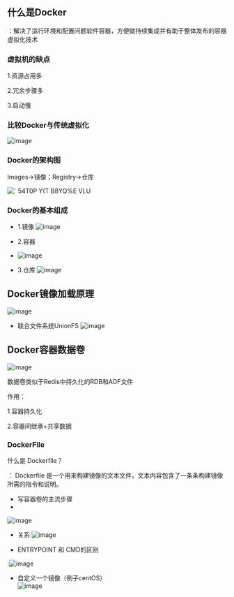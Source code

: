 ## 什么是Docker
：解决了运行环境和配置问题软件容器，方便做持续集成并有助于整体发布的容器虚拟化技术

### 虚拟机的缺点

1.资源占用多

2.冗余步骤多

3.启动慢

### 比较Docker与传统虚拟化
![image](https://user-images.githubusercontent.com/57619422/133393584-086ab448-7c9d-45cc-8e7c-58cafeaba27e.png)



### Docker的架构图
Images->镜像；Registry->仓库

![` 54T0P Y(T B8YQ%E VLU](https://user-images.githubusercontent.com/57619422/133225377-90bdad1b-6618-491e-8c74-7d6152dfc770.png)



### Docker的基本组成
- 1.镜像
![image](https://user-images.githubusercontent.com/57619422/133226240-745ce404-6297-4ff3-93b4-845d2d435f8d.png)

- 2.容器
- ![image](https://user-images.githubusercontent.com/57619422/133226718-1fd8dca7-7e56-488d-9407-e9c971f4fe7d.png)

- 3.仓库
![image](https://user-images.githubusercontent.com/57619422/133227306-3684c6d6-e4d8-4a79-b094-8ea84e0c7351.png)


## Docker镜像加载原理

![image](https://user-images.githubusercontent.com/57619422/133535071-f19ffe49-d582-4c2e-aa6c-9828c6af311c.png)


- 联合文件系统UnionFS
![image](https://user-images.githubusercontent.com/57619422/133535538-d4a1bd93-374f-467a-a4f8-68fbd87ac875.png)

## Docker容器数据卷
![image](https://user-images.githubusercontent.com/57619422/133538834-b3685fdc-dfbb-47f3-b663-4f8cab8f107d.png)

数据卷类似于Redis中持久化的RDB和AOF文件

作用：

 1.容器持久化
      
 2.容器间继承+共享数据

### DockerFile

什么是 Dockerfile？

： Dockerfile 是一个用来构建镜像的文本文件，文本内容包含了一条条构建镜像所需的指令和说明。

- 写容器卷的主流步骤
- 
![image](https://user-images.githubusercontent.com/57619422/133571504-b9c8f787-7cdf-4d12-ba36-39a9b6f7f5be.png)

- 关系
![image](https://user-images.githubusercontent.com/57619422/133573745-87d4d7be-838e-421c-8e08-2b51383cb65d.png)



- ENTRYPOINT 和 CMD的区别

:![image](https://user-images.githubusercontent.com/57619422/133579003-4644c007-9eca-431f-a0fa-78e1a597c70c.png )

- 自定义一个镜像（例子centOS）\
![image](https://user-images.githubusercontent.com/57619422/133585030-cac92666-5ac0-4508-b4f7-eab0ce1634cd.png)

 


